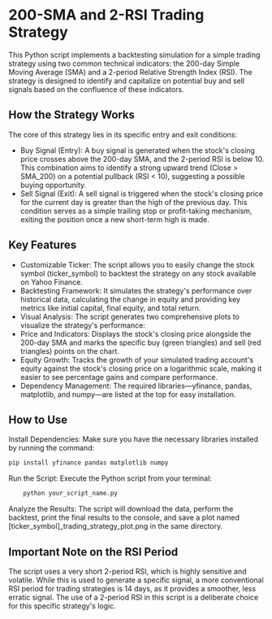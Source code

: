 # 200-SMA and 2-RSI Trading Strategy
This Python script implements a backtesting simulation for a simple trading strategy using two common technical indicators: the 200-day Simple Moving Average (SMA) and a 2-period Relative Strength Index (RSI). The strategy is designed to identify and capitalize on potential buy and sell signals based on the confluence of these indicators.

## How the Strategy Works
The core of this strategy lies in its specific entry and exit conditions:
* Buy Signal (Entry): A buy signal is generated when the stock's closing price crosses above the 200-day SMA, and the 2-period RSI is below 10. This combination aims to identify a strong upward trend (Close > SMA_200) on a potential pullback (RSI < 10), suggesting a possible buying opportunity.
* Sell Signal (Exit): A sell signal is triggered when the stock's closing price for the current day is greater than the high of the previous day. This condition serves as a simple trailing stop or profit-taking mechanism, exiting the position once a new short-term high is made.

## Key Features
* Customizable Ticker: The script allows you to easily change the stock symbol (ticker_symbol) to backtest the strategy on any stock available on Yahoo Finance.
* Backtesting Framework: It simulates the strategy's performance over historical data, calculating the change in equity and providing key metrics like initial capital, final equity, and total return.
* Visual Analysis: The script generates two comprehensive plots to visualize the strategy's performance:
* Price and Indicators: Displays the stock's closing price alongside the 200-day SMA and marks the specific buy (green triangles) and sell (red triangles) points on the chart.
* Equity Growth: Tracks the growth of your simulated trading account's equity against the stock's closing price on a logarithmic scale, making it easier to see percentage gains and compare performance.
* Dependency Management: The required libraries—yfinance, pandas, matplotlib, and numpy—are listed at the top for easy installation.

## How to Use
Install Dependencies: Make sure you have the necessary libraries installed by running the command:
```Bash
pip install yfinance pandas matplotlib numpy
```
Run the Script: Execute the Python script from your terminal:
```Bash
    python your_script_name.py
```
    
Analyze the Results: The script will download the data, perform the backtest, print the final results to the console, and save a plot named [ticker_symbol]_trading_strategy_plot.png in the same directory.

## Important Note on the RSI Period
The script uses a very short 2-period RSI, which is highly sensitive and volatile. While this is used to generate a specific signal, a more conventional RSI period for trading strategies is 14 days, as it provides a smoother, less erratic signal. The use of a 2-period RSI in this script is a deliberate choice for this specific strategy's logic.
